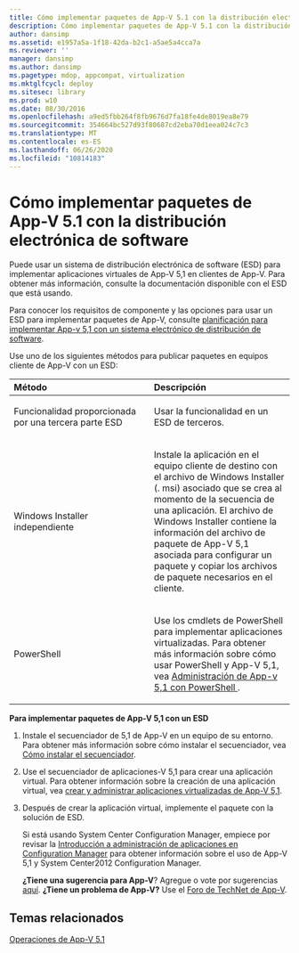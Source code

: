 ```yaml
---
title: Cómo implementar paquetes de App-V 5.1 con la distribución electrónica de software
description: Cómo implementar paquetes de App-V 5.1 con la distribución electrónica de software
author: dansimp
ms.assetid: e1957a5a-1f18-42da-b2c1-a5ae5a4cca7a
ms.reviewer: ''
manager: dansimp
ms.author: dansimp
ms.pagetype: mdop, appcompat, virtualization
ms.mktglfcycl: deploy
ms.sitesec: library
ms.prod: w10
ms.date: 08/30/2016
ms.openlocfilehash: a9ed5fbb264f8fb9676d7fa18fe4de8019ea8e79
ms.sourcegitcommit: 354664bc527d93f80687cd2eba70d1eea024c7c3
ms.translationtype: MT
ms.contentlocale: es-ES
ms.lasthandoff: 06/26/2020
ms.locfileid: "10814183"
---
```

# Cómo implementar paquetes de App-V 5.1 con la distribución electrónica de software


Puede usar un sistema de distribución electrónica de software (ESD) para implementar aplicaciones virtuales de App-V 5,1 en clientes de App-V. Para obtener más información, consulte la documentación disponible con el ESD que está usando.

Para conocer los requisitos de componente y las opciones para usar un ESD para implementar paquetes de App-V, consulte [planificación para implementar App-v 5,1 con un sistema electrónico de distribución de software](planning-to-deploy-app-v-51-with-an-electronic-software-distribution-system.md).

Use uno de los siguientes métodos para publicar paquetes en equipos cliente de App-V con un ESD:

<table>
<colgroup>
<col width="50%" />
<col width="50%" />
</colgroup>
<thead>
<tr class="header">
<th align="left">Método</th>
<th align="left">Descripción</th>
</tr>
</thead>
<tbody>
<tr class="odd">
<td align="left"><p>Funcionalidad proporcionada por una tercera parte ESD</p></td>
<td align="left"><p>Usar la funcionalidad en un ESD de terceros.</p></td>
</tr>
<tr class="even">
<td align="left"><p>Windows Installer independiente</p></td>
<td align="left"><p>Instale la aplicación en el equipo cliente de destino con el archivo de Windows Installer (. msi) asociado que se crea al momento de la secuencia de una aplicación. El archivo de Windows Installer contiene la información del archivo de paquete de App-V 5,1 asociada para configurar un paquete y copiar los archivos de paquete necesarios en el cliente.</p></td>
</tr>
<tr class="odd">
<td align="left"><p>PowerShell</p></td>
<td align="left"><p>Use los cmdlets de PowerShell para implementar aplicaciones virtualizadas. Para obtener más información sobre cómo usar PowerShell y App-V 5,1, vea <a href="administering-app-v-51-by-using-powershell.md" data-raw-source="[Administering App-V 5.1 by Using PowerShell](administering-app-v-51-by-using-powershell.md)"> Administración de App-v 5,1 con PowerShell </a> .</p></td>
</tr>
</tbody>
</table>

 

**Para implementar paquetes de App-V 5,1 con un ESD**

1.  Instale el secuenciador de 5,1 de App-V en un equipo de su entorno. Para obtener más información sobre cómo instalar el secuenciador, vea [Cómo instalar el secuenciador](how-to-install-the-sequencer-51beta-gb18030.md).

2.  Use el secuenciador de aplicaciones-V 5,1 para crear una aplicación virtual. Para obtener información sobre la creación de una aplicación virtual, vea [crear y administrar aplicaciones virtualizadas de App-V 5,1](creating-and-managing-app-v-51-virtualized-applications.md).

3.  Después de crear la aplicación virtual, implemente el paquete con la solución de ESD.

    Si está usando System Center Configuration Manager, empiece por revisar la [Introducción a administración de aplicaciones en Configuration Manager](https://go.microsoft.com/fwlink/?LinkId=281816) para obtener información sobre el uso de App-V 5,1 y System Center2012 Configuration Manager.

    **¿Tiene una sugerencia para App-V**? Agregue o vote por sugerencias [aquí](http://appv.uservoice.com/forums/280448-microsoft-application-virtualization). **¿Tiene un problema de App-V?** Use el [Foro de TechNet de App-V](https://social.technet.microsoft.com/Forums/home?forum=mdopappv).

## Temas relacionados


[Operaciones de App-V 5.1](operations-for-app-v-51.md)

 

 





